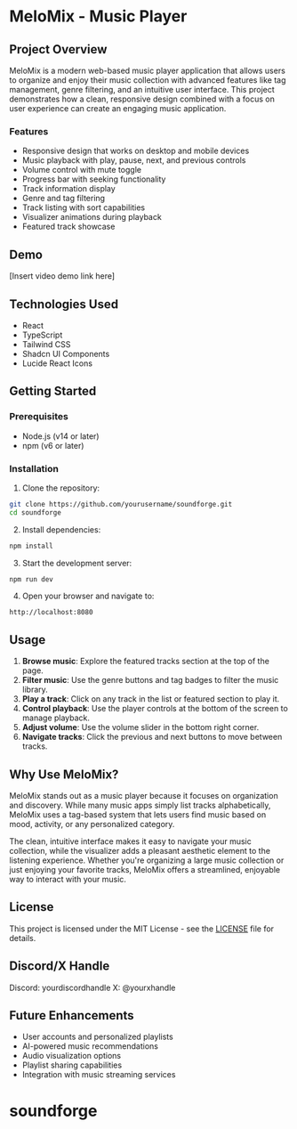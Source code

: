 
# MeloMix - Music Player

## Project Overview

MeloMix is a modern web-based music player application that allows users to organize and enjoy their music collection with advanced features like tag management, genre filtering, and an intuitive user interface. This project demonstrates how a clean, responsive design combined with a focus on user experience can create an engaging music application.

### Features

- Responsive design that works on desktop and mobile devices
- Music playback with play, pause, next, and previous controls
- Volume control with mute toggle
- Progress bar with seeking functionality
- Track information display
- Genre and tag filtering
- Track listing with sort capabilities
- Visualizer animations during playback
- Featured track showcase

## Demo

[Insert video demo link here]

## Technologies Used

- React
- TypeScript
- Tailwind CSS
- Shadcn UI Components
- Lucide React Icons

## Getting Started

### Prerequisites

- Node.js (v14 or later)
- npm (v6 or later)

### Installation

1. Clone the repository:
```bash
git clone https://github.com/yourusername/soundforge.git
cd soundforge
```

2. Install dependencies:
```bash
npm install
```

3. Start the development server:
```bash
npm run dev
```

4. Open your browser and navigate to:
```
http://localhost:8080
```

## Usage

1. **Browse music**: Explore the featured tracks section at the top of the page.
2. **Filter music**: Use the genre buttons and tag badges to filter the music library.
3. **Play a track**: Click on any track in the list or featured section to play it.
4. **Control playback**: Use the player controls at the bottom of the screen to manage playback.
5. **Adjust volume**: Use the volume slider in the bottom right corner.
6. **Navigate tracks**: Click the previous and next buttons to move between tracks.

## Why Use MeloMix?

MeloMix stands out as a music player because it focuses on organization and discovery. While many music apps simply list tracks alphabetically, MeloMix uses a tag-based system that lets users find music based on mood, activity, or any personalized category.

The clean, intuitive interface makes it easy to navigate your music collection, while the visualizer adds a pleasant aesthetic element to the listening experience. Whether you're organizing a large music collection or just enjoying your favorite tracks, MeloMix offers a streamlined, enjoyable way to interact with your music.

## License

This project is licensed under the MIT License - see the [LICENSE](LICENSE) file for details.

## Discord/X Handle

Discord: yourdiscordhandle
X: @yourxhandle

## Future Enhancements

- User accounts and personalized playlists
- AI-powered music recommendations
- Audio visualization options
- Playlist sharing capabilities
- Integration with music streaming services
# soundforge
